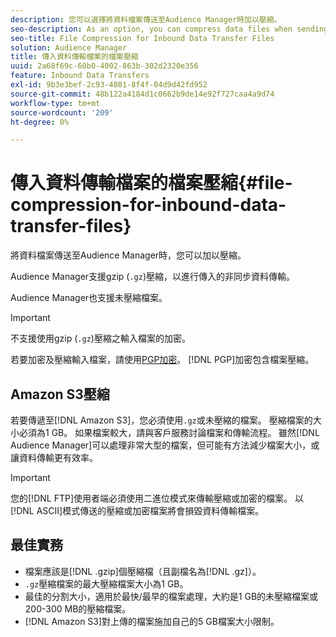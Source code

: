 ```yaml
---
description: 您可以選擇將資料檔案傳送至Audience Manager時加以壓縮。
seo-description: As an option, you can compress data files when sending them to Audience Manager.
seo-title: File Compression for Inbound Data Transfer Files
solution: Audience Manager
title: 傳入資料傳輸檔案的檔案壓縮
uuid: 2a68f69c-60b0-4002-863b-302d2320e356
feature: Inbound Data Transfers
exl-id: 9b3e3bef-2c93-4801-8f4f-04d9d42fd952
source-git-commit: 48b122a4184d1c0662b9de14e92f727caa4a9d74
workflow-type: tm+mt
source-wordcount: '209'
ht-degree: 0%

---
```


# 傳入資料傳輸檔案的檔案壓縮{#file-compression-for-inbound-data-transfer-files}

將資料檔案傳送至Audience Manager時，您可以加以壓縮。

<!-- inbound-file-compression.xml -->

Audience Manager支援gzip (`.gz`)壓縮，以進行傳入的非同步資料傳輸。

Audience Manager也支援未壓縮檔案。

>[!IMPORTANT]
>
>不支援使用gzip (`.gz`)壓縮之輸入檔案的加密。
>
>若要加密及壓縮輸入檔案，請使用[PGP加密](../../../integration/sending-audience-data/batch-data-transfer-explained/inbound-file-encryption.md)。 [!DNL PGP]加密包含檔案壓縮。

## Amazon S3壓縮

若要傳遞至[!DNL Amazon S3]，您必須使用`.gz`或未壓縮的檔案。 壓縮檔案的大小必須為1 GB。 如果檔案較大，請與客戶服務討論檔案和傳輸流程。 雖然[!DNL Audience Manager]可以處理非常大型的檔案，但可能有方法減少檔案大小，或讓資料傳輸更有效率。

>[!IMPORTANT]
>
>您的[!DNL FTP]使用者端必須使用二進位模式來傳輸壓縮或加密的檔案。 以[!DNL ASCII]模式傳送的壓縮或加密檔案將會損毀資料傳輸檔案。

## 最佳實務

* 檔案應該是[!DNL .gzip]個壓縮檔（且副檔名為[!DNL .gz]）。
* `.gz`壓縮檔案的最大壓縮檔案大小為1 GB。
* 最佳的分割大小，適用於最快/最早的檔案處理，大約是1 GB的未壓縮檔案或200-300 MB的壓縮檔案。
* [!DNL Amazon S3]對上傳的檔案施加自己的5 GB檔案大小限制。
